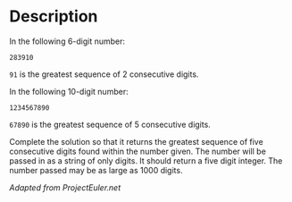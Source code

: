 # Description

In the following 6-digit number:

```
283910
```

`91` is the greatest sequence of 2 consecutive digits.

In the following 10-digit number:

```
1234567890
```

`67890` is the greatest sequence of 5 consecutive digits.

Complete the solution so that it returns the greatest sequence of five consecutive digits found within the number given. The number will be passed in as a string of only digits. It should return a five digit integer. The number passed may be as large as 1000 digits.

_Adapted from ProjectEuler.net_
